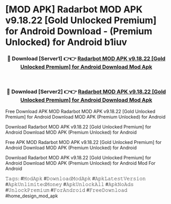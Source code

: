 # [MOD APK] Radarbot MOD APK v9.18.22 [Gold Unlocked Premium] for Android Download - (Premium Unlocked) for Android b1iuv



<div align="center">
<h3>🔴 Download [Server1] 👉👉 <a href="https://momento.my/?title=Radarbot_MOD_APK_v9.18.22_[Gold_Unlocked_Premium]_for_Android_Download">Radarbot MOD APK v9.18.22 [Gold Unlocked Premium] for Android Download Mod Apk</a></h3><br>

<h3>🔴 Download [Server2] 👉👉 <a href="https://momento.my/?title=Radarbot_MOD_APK_v9.18.22_[Gold_Unlocked_Premium]_for_Android_Download">Radarbot MOD APK v9.18.22 [Gold Unlocked Premium] for Android Download Mod Apk</a></h3>
</div>



Free Download APK MOD Radarbot MOD APK v9.18.22 [Gold Unlocked Premium] for Android Download MOD APK (Premium Unlocked) for Android

Download Radarbot MOD APK v9.18.22 [Gold Unlocked Premium] for Android Download MOD APK (Premium Unlocked) for Android

Free APK MOD Radarbot MOD APK v9.18.22 [Gold Unlocked Premium] for Android Download MOD APK (Premium Unlocked) for Android

Download Radarbot MOD APK v9.18.22 [Gold Unlocked Premium] for Android Download MOD APK (Premium Unlocked) for Android Mod For Android

𝚃𝚊𝚐𝚜: #𝙼𝚘𝚍𝙰𝚙𝚔 #𝙳𝚘𝚠𝚗𝚕𝚘𝚊𝚍𝙼𝚘𝚍𝙰𝚙𝚔 #𝙰𝚙𝚔𝙻𝚊𝚝𝚎𝚜𝚝𝚅𝚎𝚛𝚜𝚒𝚘𝚗 #𝙰𝚙𝚔𝚄𝚗𝚕𝚒𝚖𝚒𝚝𝚎𝚍𝙼𝚘𝚗𝚎𝚢 #𝙰𝚙𝚔𝚄𝚗𝚕𝚘𝚌𝚔𝙰𝚕𝚕 #𝙰𝚙𝚔𝙽𝚘𝙰𝚍𝚜 #𝚄𝚗𝚕𝚘𝚌𝚔𝙿𝚛𝚎𝚖𝚒𝚞𝚖 #𝙵𝚘𝚛𝙰𝚗𝚍𝚛𝚘𝚒𝚍 #𝙵𝚛𝚎𝚎𝙳𝚘𝚠𝚗𝚕𝚘𝚊𝚍 #home_design_mod_apk
